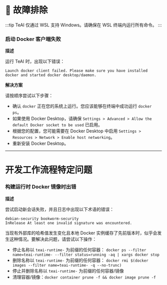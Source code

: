 # 🚧 故障排除

:::tip
TeAI 仅通过 WSL 支持 Windows。请确保在 WSL 终端内运行所有命令。
:::

### 启动 Docker 客户端失败

**描述**

运行 TeAI 时，出现以下错误：
```
Launch docker client failed. Please make sure you have installed docker and started docker desktop/daemon.
```

**解决方案**

请按顺序尝试以下步骤：
* 确认 `docker` 正在您的系统上运行。您应该能够在终端中成功运行 `docker ps`。
* 如果使用 Docker Desktop，请确保 `Settings > Advanced > Allow the default Docker socket to be used` 已启用。
* 根据您的配置，您可能需要在 Docker Desktop 中启用 `Settings > Resources > Network > Enable host networking`。
* 重新安装 Docker Desktop。
---

# 开发工作流程特定问题
### 构建运行时 Docker 镜像时出错

**描述**

尝试启动新会话失败，并且日志中出现以下术语的错误：
```
debian-security bookworm-security
InRelease At least one invalid signature was encountered.
```

当现有外部库的哈希值发生变化且本地 Docker 实例缓存了先前版本时，似乎会发生这种情况。要解决此问题，请尝试以下操作：

* 停止名称以 `teai-runtime-` 为前缀的任何容器：
  `docker ps --filter name=teai-runtime- --filter status=running -aq | xargs docker stop`
* 删除名称以 `teai-runtime-` 为前缀的任何容器：
  `docker rmi $(docker images --filter name=teai-runtime- -q --no-trunc)`
* 停止并删除名称以 `teai-runtime-` 为前缀的任何容器/镜像
* 清理容器/镜像：`docker container prune -f && docker image prune -f`

